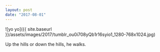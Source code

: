 ```yaml
---
layout: post
date: "2017-08-01"
---
```


![yo yo]({{ site.baseurl }}/assets/images/2017/tumblr_ou0i708yQb1r16syio1_1280-768x1024.jpg)

Up the hills or down the hills, he walks.
